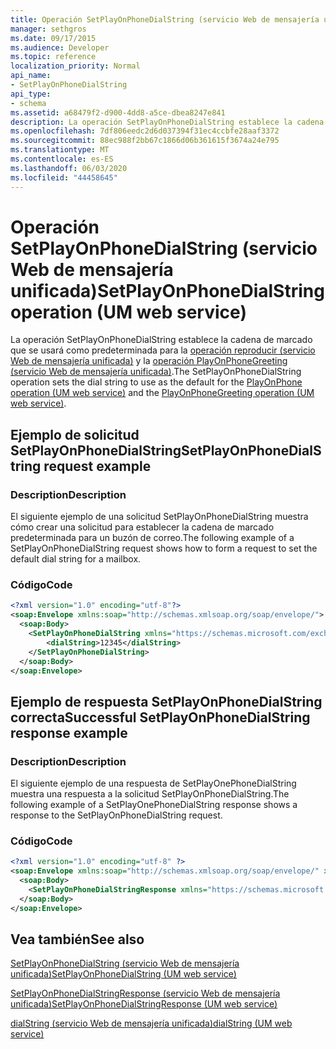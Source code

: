 ```yaml
---
title: Operación SetPlayOnPhoneDialString (servicio Web de mensajería unificada)
manager: sethgros
ms.date: 09/17/2015
ms.audience: Developer
ms.topic: reference
localization_priority: Normal
api_name:
- SetPlayOnPhoneDialString
api_type:
- schema
ms.assetid: a68479f2-d900-4dd8-a5ce-dbea8247e841
description: La operación SetPlayOnPhoneDialString establece la cadena de marcado que se usará como predeterminada para la operación reproducir (servicio Web de mensajería unificada) y la operación PlayOnPhoneGreeting (servicio Web de mensajería unificada).
ms.openlocfilehash: 7df806eedc2d6d037394f31ec4ccbfe28aaf3372
ms.sourcegitcommit: 88ec988f2bb67c1866d06b361615f3674a24e795
ms.translationtype: MT
ms.contentlocale: es-ES
ms.lasthandoff: 06/03/2020
ms.locfileid: "44458645"
---
```

# <a name="setplayonphonedialstring-operation-um-web-service"></a><span data-ttu-id="b0a04-103">Operación SetPlayOnPhoneDialString (servicio Web de mensajería unificada)</span><span class="sxs-lookup"><span data-stu-id="b0a04-103">SetPlayOnPhoneDialString operation (UM web service)</span></span>

<span data-ttu-id="b0a04-104">La operación SetPlayOnPhoneDialString establece la cadena de marcado que se usará como predeterminada para la [operación reproducir (servicio Web de mensajería unificada)](playonphone-operation-um-web-service.md) y la [operación PlayOnPhoneGreeting (servicio Web de mensajería unificada)](playonphonegreeting-operation-um-web-service.md).</span><span class="sxs-lookup"><span data-stu-id="b0a04-104">The SetPlayOnPhoneDialString operation sets the dial string to use as the default for the [PlayOnPhone operation (UM web service)](playonphone-operation-um-web-service.md) and the [PlayOnPhoneGreeting operation (UM web service)](playonphonegreeting-operation-um-web-service.md).</span></span>
  
## <a name="setplayonphonedialstring-request-example"></a><span data-ttu-id="b0a04-105">Ejemplo de solicitud SetPlayOnPhoneDialString</span><span class="sxs-lookup"><span data-stu-id="b0a04-105">SetPlayOnPhoneDialString request example</span></span>

### <a name="description"></a><span data-ttu-id="b0a04-106">Description</span><span class="sxs-lookup"><span data-stu-id="b0a04-106">Description</span></span>

<span data-ttu-id="b0a04-107">El siguiente ejemplo de una solicitud SetPlayOnPhoneDialString muestra cómo crear una solicitud para establecer la cadena de marcado predeterminada para un buzón de correo.</span><span class="sxs-lookup"><span data-stu-id="b0a04-107">The following example of a SetPlayOnPhoneDialString request shows how to form a request to set the default dial string for a mailbox.</span></span>
  
### <a name="code"></a><span data-ttu-id="b0a04-108">Código</span><span class="sxs-lookup"><span data-stu-id="b0a04-108">Code</span></span>

```XML
<?xml version="1.0" encoding="utf-8"?>
<soap:Envelope xmlns:soap="http://schemas.xmlsoap.org/soap/envelope/">
  <soap:Body>
    <SetPlayOnPhoneDialString xmlns="https://schemas.microsoft.com/exchange/services/2006/messages">
        <dialString>12345</dialString>
    </SetPlayOnPhoneDialString>
  </soap:Body>
</soap:Envelope>
```

## <a name="successful-setplayonphonedialstring-response-example"></a><span data-ttu-id="b0a04-109">Ejemplo de respuesta SetPlayOnPhoneDialString correcta</span><span class="sxs-lookup"><span data-stu-id="b0a04-109">Successful SetPlayOnPhoneDialString response example</span></span>

### <a name="description"></a><span data-ttu-id="b0a04-110">Description</span><span class="sxs-lookup"><span data-stu-id="b0a04-110">Description</span></span>

<span data-ttu-id="b0a04-111">El siguiente ejemplo de una respuesta de SetPlayOnePhoneDialString muestra una respuesta a la solicitud SetPlayOnPhoneDialString.</span><span class="sxs-lookup"><span data-stu-id="b0a04-111">The following example of a SetPlayOnePhoneDialString response shows a response to the SetPlayOnPhoneDialString request.</span></span>
  
### <a name="code"></a><span data-ttu-id="b0a04-112">Código</span><span class="sxs-lookup"><span data-stu-id="b0a04-112">Code</span></span>

```XML
<?xml version="1.0" encoding="utf-8" ?> 
<soap:Envelope xmlns:soap="http://schemas.xmlsoap.org/soap/envelope/" xmlns:xsi="http://www.w3.org/2001/XMLSchema-instance" xmlns:xsd="http://www.w3.org/2001/XMLSchema">
  <soap:Body>
    <SetPlayOnPhoneDialStringResponse xmlns="https://schemas.microsoft.com/exchange/services/2006/messages" /> 
  </soap:Body>
</soap:Envelope>
```

## <a name="see-also"></a><span data-ttu-id="b0a04-113">Vea también</span><span class="sxs-lookup"><span data-stu-id="b0a04-113">See also</span></span>



[<span data-ttu-id="b0a04-114">SetPlayOnPhoneDialString (servicio Web de mensajería unificada)</span><span class="sxs-lookup"><span data-stu-id="b0a04-114">SetPlayOnPhoneDialString (UM web service)</span></span>](setplayonphonedialstring-um-web-service.md)
  
[<span data-ttu-id="b0a04-115">SetPlayOnPhoneDialStringResponse (servicio Web de mensajería unificada)</span><span class="sxs-lookup"><span data-stu-id="b0a04-115">SetPlayOnPhoneDialStringResponse (UM web service)</span></span>](setplayonphonedialstringresponse-um-web-service.md)
  
[<span data-ttu-id="b0a04-116">dialString (servicio Web de mensajería unificada)</span><span class="sxs-lookup"><span data-stu-id="b0a04-116">dialString (UM web service)</span></span>](dialstring-um-web-service.md)

